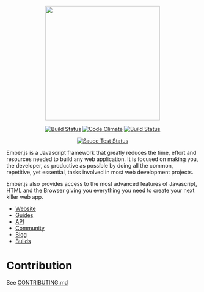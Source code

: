 <p align="center">
  <a href="http://emberjs.com"><img width="300" src="http://emberjs.com/images/brand/ember_Ember-Light.png"></a>
</p>

<p align="center">
  <a href="http://travis-ci.org/emberjs/ember.js"><img src="https://secure.travis-ci.org/emberjs/ember.js.svg?branch=master" alt="Build Status"></a>
  <a href="https://codeclimate.com/github/emberjs/ember.js"><img src="https://codeclimate.com/github/emberjs/ember.js.svg" alt="Code Climate"></a>
  <a href="https://ember-community-slackin.herokuapp.com"><img src="https://ember-community-slackin.herokuapp.com/badge.svg" alt="Build Status"></a>
</p>

<p align="center">
  <a href="https://saucelabs.com/u/ember-ci"><img src="https://saucelabs.com/browser-matrix/ember-ci.svg" alt="Sauce Test Status"></a>
</p>

Ember.js is a Javascript framework that greatly reduces the time, effort and resources needed
to build any web application. It is focused on making you, the developer, as productive as possible by doing all the common, repetitive, yet essential, tasks involved in most web development projects.

Ember.js also provides access to the most advanced features of Javascript, HTML and the Browser giving you everything you need to create your next killer web app.

- [Website](http://emberjs.com)
- [Guides](http://guides.emberjs.com)
- [API](http://emberjs.com/api)
- [Community](http://emberjs.com/community)
- [Blog](http://emberjs.com/blog)
- [Builds](http://emberjs.com/builds)

# Contribution

See [CONTRIBUTING.md](https://github.com/emberjs/ember.js/blob/master/CONTRIBUTING.md)
